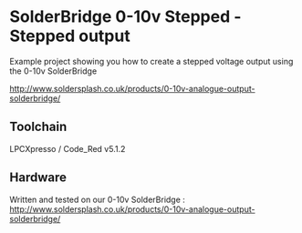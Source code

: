 SolderBridge 0-10v Stepped - Stepped output
===========================================

Example project showing you how to create a stepped voltage output using the 0-10v SolderBridge

http://www.soldersplash.co.uk/products/0-10v-analogue-output-solderbridge/

Toolchain
-------------------------------

LPCXpresso / Code_Red v5.1.2

Hardware
-------------------------------
Written and tested on our 0-10v SolderBridge :
http://www.soldersplash.co.uk/products/0-10v-analogue-output-solderbridge/